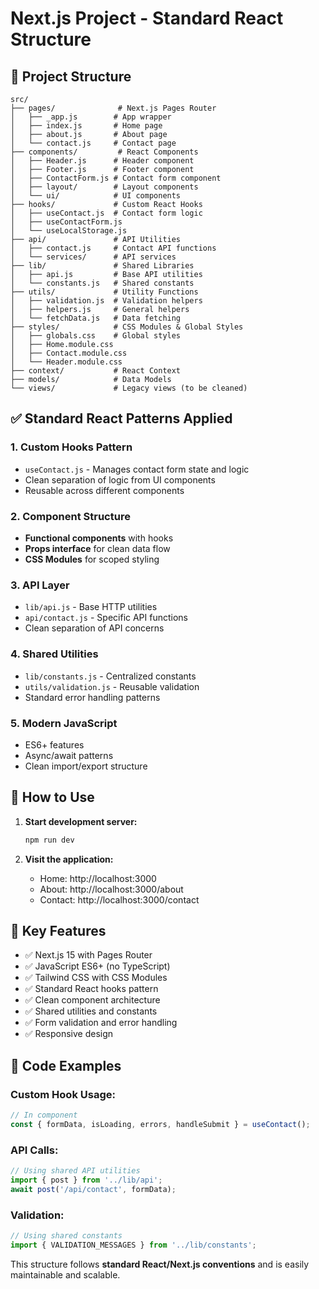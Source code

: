 # Next.js Project - Standard React Structure

## 📁 Project Structure

```
src/
├── pages/              # Next.js Pages Router
│   ├── _app.js        # App wrapper
│   ├── index.js       # Home page
│   ├── about.js       # About page
│   └── contact.js     # Contact page
├── components/         # React Components
│   ├── Header.js      # Header component
│   ├── Footer.js      # Footer component
│   ├── ContactForm.js # Contact form component
│   ├── layout/        # Layout components
│   └── ui/            # UI components
├── hooks/             # Custom React Hooks
│   ├── useContact.js  # Contact form logic
│   ├── useContactForm.js
│   └── useLocalStorage.js
├── api/               # API Utilities
│   ├── contact.js     # Contact API functions
│   └── services/      # API services
├── lib/               # Shared Libraries
│   ├── api.js         # Base API utilities
│   └── constants.js   # Shared constants
├── utils/             # Utility Functions
│   ├── validation.js  # Validation helpers
│   ├── helpers.js     # General helpers
│   └── fetchData.js   # Data fetching
├── styles/            # CSS Modules & Global Styles
│   ├── globals.css    # Global styles
│   ├── Home.module.css
│   ├── Contact.module.css
│   └── Header.module.css
├── context/           # React Context
├── models/            # Data Models
└── views/             # Legacy views (to be cleaned)
```

## ✅ Standard React Patterns Applied

### 1. **Custom Hooks Pattern**
- `useContact.js` - Manages contact form state and logic
- Clean separation of logic from UI components
- Reusable across different components

### 2. **Component Structure**
- **Functional components** with hooks
- **Props interface** for clean data flow
- **CSS Modules** for scoped styling

### 3. **API Layer**
- `lib/api.js` - Base HTTP utilities
- `api/contact.js` - Specific API functions
- Clean separation of API concerns

### 4. **Shared Utilities**
- `lib/constants.js` - Centralized constants
- `utils/validation.js` - Reusable validation
- Standard error handling patterns

### 5. **Modern JavaScript**
- ES6+ features
- Async/await patterns
- Clean import/export structure

## 🚀 How to Use

1. **Start development server:**
   ```bash
   npm run dev
   ```

2. **Visit the application:**
   - Home: http://localhost:3000
   - About: http://localhost:3000/about
   - Contact: http://localhost:3000/contact

## 🔧 Key Features

- ✅ Next.js 15 with Pages Router
- ✅ JavaScript ES6+ (no TypeScript)
- ✅ Tailwind CSS with CSS Modules
- ✅ Standard React hooks pattern
- ✅ Clean component architecture
- ✅ Shared utilities and constants
- ✅ Form validation and error handling
- ✅ Responsive design

## 📝 Code Examples

### Custom Hook Usage:
```javascript
// In component
const { formData, isLoading, errors, handleSubmit } = useContact();
```

### API Calls:
```javascript
// Using shared API utilities
import { post } from '../lib/api';
await post('/api/contact', formData);
```

### Validation:
```javascript
// Using shared constants
import { VALIDATION_MESSAGES } from '../lib/constants';
```

This structure follows **standard React/Next.js conventions** and is easily maintainable and scalable.
